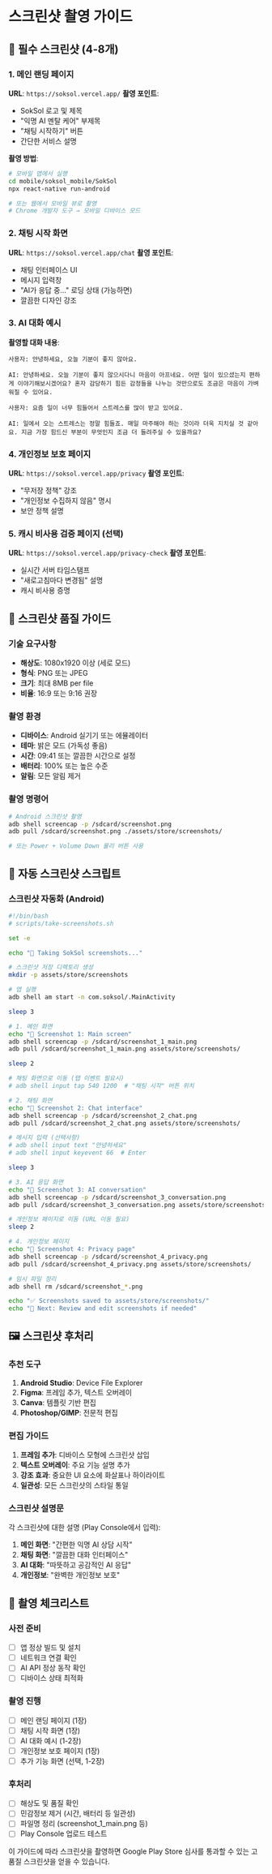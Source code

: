 # 스크린샷 촬영 가이드

## 📸 필수 스크린샷 (4-8개)

### 1. 메인 랜딩 페이지

**URL**: `https://soksol.vercel.app/`
**촬영 포인트**:

- SokSol 로고 및 제목
- "익명 AI 멘탈 케어" 부제목
- "채팅 시작하기" 버튼
- 간단한 서비스 설명

**촬영 방법**:

```bash
# 모바일 앱에서 실행
cd mobile/soksol_mobile/SokSol
npx react-native run-android

# 또는 웹에서 모바일 뷰로 촬영
# Chrome 개발자 도구 → 모바일 디바이스 모드
```

### 2. 채팅 시작 화면

**URL**: `https://soksol.vercel.app/chat`
**촬영 포인트**:

- 채팅 인터페이스 UI
- 메시지 입력창
- "AI가 응답 중..." 로딩 상태 (가능하면)
- 깔끔한 디자인 강조

### 3. AI 대화 예시

**촬영할 대화 내용**:

```
사용자: 안녕하세요, 오늘 기분이 좋지 않아요.

AI: 안녕하세요. 오늘 기분이 좋지 않으시다니 마음이 아프네요. 어떤 일이 있으셨는지 편하게 이야기해보시겠어요? 혼자 감당하기 힘든 감정들을 나누는 것만으로도 조금은 마음이 가벼워질 수 있어요.

사용자: 요즘 일이 너무 힘들어서 스트레스를 많이 받고 있어요.

AI: 일에서 오는 스트레스는 정말 힘들죠. 매일 마주해야 하는 것이라 더욱 지치실 것 같아요. 지금 가장 힘드신 부분이 무엇인지 조금 더 들려주실 수 있을까요?
```

### 4. 개인정보 보호 페이지

**URL**: `https://soksol.vercel.app/privacy`
**촬영 포인트**:

- "무저장 정책" 강조
- "개인정보 수집하지 않음" 명시
- 보안 정책 설명

### 5. 캐시 비사용 검증 페이지 (선택)

**URL**: `https://soksol.vercel.app/privacy-check`
**촬영 포인트**:

- 실시간 서버 타임스탬프
- "새로고침마다 변경됨" 설명
- 캐시 비사용 증명

## 🎨 스크린샷 품질 가이드

### 기술 요구사항

- **해상도**: 1080x1920 이상 (세로 모드)
- **형식**: PNG 또는 JPEG
- **크기**: 최대 8MB per file
- **비율**: 16:9 또는 9:16 권장

### 촬영 환경

- **디바이스**: Android 실기기 또는 에뮬레이터
- **테마**: 밝은 모드 (가독성 좋음)
- **시간**: 09:41 또는 깔끔한 시간으로 설정
- **배터리**: 100% 또는 높은 수준
- **알림**: 모든 알림 제거

### 촬영 명령어

```bash
# Android 스크린샷 촬영
adb shell screencap -p /sdcard/screenshot.png
adb pull /sdcard/screenshot.png ./assets/store/screenshots/

# 또는 Power + Volume Down 물리 버튼 사용
```

## 📱 자동 스크린샷 스크립트

### 스크린샷 자동화 (Android)

```bash
#!/bin/bash
# scripts/take-screenshots.sh

set -e

echo "📸 Taking SokSol screenshots..."

# 스크린샷 저장 디렉토리 생성
mkdir -p assets/store/screenshots

# 앱 실행
adb shell am start -n com.soksol/.MainActivity

sleep 3

# 1. 메인 화면
echo "📱 Screenshot 1: Main screen"
adb shell screencap -p /sdcard/screenshot_1_main.png
adb pull /sdcard/screenshot_1_main.png assets/store/screenshots/

sleep 2

# 채팅 화면으로 이동 (탭 이벤트 필요시)
# adb shell input tap 540 1200  # "채팅 시작" 버튼 위치

# 2. 채팅 화면
echo "📱 Screenshot 2: Chat interface"
adb shell screencap -p /sdcard/screenshot_2_chat.png
adb pull /sdcard/screenshot_2_chat.png assets/store/screenshots/

# 메시지 입력 (선택사항)
# adb shell input text "안녕하세요"
# adb shell input keyevent 66  # Enter

sleep 3

# 3. AI 응답 화면
echo "📱 Screenshot 3: AI conversation"
adb shell screencap -p /sdcard/screenshot_3_conversation.png
adb pull /sdcard/screenshot_3_conversation.png assets/store/screenshots/

# 개인정보 페이지로 이동 (URL 이동 필요)
sleep 2

# 4. 개인정보 페이지
echo "📱 Screenshot 4: Privacy page"
adb shell screencap -p /sdcard/screenshot_4_privacy.png
adb pull /sdcard/screenshot_4_privacy.png assets/store/screenshots/

# 임시 파일 정리
adb shell rm /sdcard/screenshot_*.png

echo "✅ Screenshots saved to assets/store/screenshots/"
echo "📝 Next: Review and edit screenshots if needed"
```

## 🖼️ 스크린샷 후처리

### 추천 도구

1. **Android Studio**: Device File Explorer
2. **Figma**: 프레임 추가, 텍스트 오버레이
3. **Canva**: 템플릿 기반 편집
4. **Photoshop/GIMP**: 전문적 편집

### 편집 가이드

1. **프레임 추가**: 디바이스 모형에 스크린샷 삽입
2. **텍스트 오버레이**: 주요 기능 설명 추가
3. **강조 효과**: 중요한 UI 요소에 화살표나 하이라이트
4. **일관성**: 모든 스크린샷의 스타일 통일

### 스크린샷 설명문

각 스크린샷에 대한 설명 (Play Console에서 입력):

1. **메인 화면**: "간편한 익명 AI 상담 시작"
2. **채팅 화면**: "깔끔한 대화 인터페이스"
3. **AI 대화**: "따뜻하고 공감적인 AI 응답"
4. **개인정보**: "완벽한 개인정보 보호"

## 🎯 촬영 체크리스트

### 사전 준비

- [ ] 앱 정상 빌드 및 설치
- [ ] 네트워크 연결 확인
- [ ] AI API 정상 동작 확인
- [ ] 디바이스 상태 최적화

### 촬영 진행

- [ ] 메인 랜딩 페이지 (1장)
- [ ] 채팅 시작 화면 (1장)
- [ ] AI 대화 예시 (1-2장)
- [ ] 개인정보 보호 페이지 (1장)
- [ ] 추가 기능 화면 (선택, 1-2장)

### 후처리

- [ ] 해상도 및 품질 확인
- [ ] 민감정보 제거 (시간, 배터리 등 일관성)
- [ ] 파일명 정리 (screenshot_1_main.png 등)
- [ ] Play Console 업로드 테스트

이 가이드에 따라 스크린샷을 촬영하면 Google Play Store 심사를 통과할 수 있는 고품질 스크린샷을 얻을 수 있습니다.
